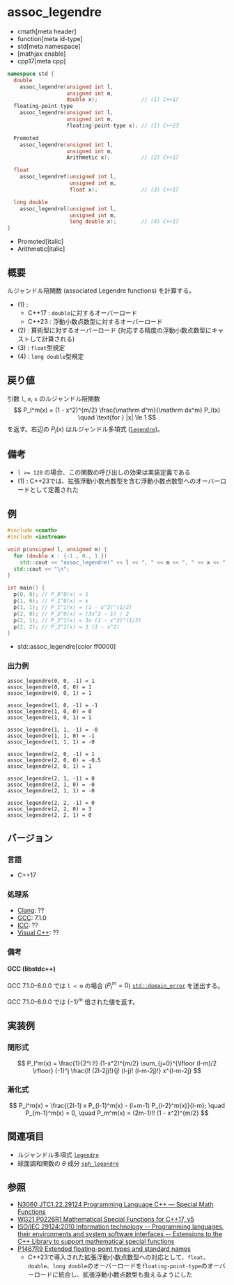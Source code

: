 # assoc_legendre
* cmath[meta header]
* function[meta id-type]
* std[meta namespace]
* [mathjax enable]
* cpp17[meta cpp]

```cpp
namespace std {
  double
    assoc_legendre(unsigned int l,
                   unsigned int m,
                   double x);              // (1) C++17
  floating-point-type
    assoc_legendre(unsigned int l,
                   unsigned int m,
                   floating-point-type x); // (1) C++23

  Promoted
    assoc_legendre(unsigned int l,
                   unsigned int m,
                   Arithmetic x);          // (2) C++17

  float
    assoc_legendref(unsigned int l,
                    unsigned int m,
                    float x);              // (3) C++17

  long double
    assoc_legendrel(unsigned int l,
                    unsigned int m,
                    long double x);        // (4) C++17
}
```
* Promoted[italic]
* Arithmetic[italic]

## 概要
ルジャンドル陪関数 (associated Legendre functions) を計算する。

- (1) :
    - C++17 : `double`に対するオーバーロード
    - C++23 : 浮動小数点数型に対するオーバーロード
- (2) : 算術型に対するオーバーロード (対応する精度の浮動小数点数型にキャストして計算される)
- (3) : `float`型規定
- (4) : `long double`型規定


## 戻り値
引数 `l`, `m`, `x` のルジャンドル陪関数
$$
P_l^m(x) = (1 - x^2)^{m/2} \frac{\mathrm d^m}{\mathrm dx^m} P_l(x)
\quad \text{for } |x| \le 1
$$
を返す。右辺の $P_l(x)$ はルジャンドル多項式 ([`legendre`](legendre.md))。


## 備考
- `l >= 128` の場合、この関数の呼び出しの効果は実装定義である
- (1) : C++23では、拡張浮動小数点数型を含む浮動小数点数型へのオーバーロードとして定義された


## 例
```cpp example
#include <cmath>
#include <iostream>

void p(unsigned l, unsigned m) {
  for (double x : {-1., 0., 1.})
    std::cout << "assoc_legendre(" << l << ", " << m << ", " << x << ") = " << std::assoc_legendre(l, m, x) << "\n";
  std::cout << "\n";
}

int main() {
  p(0, 0); // P_0^0(x) = 1
  p(1, 0); // P_1^0(x) = x
  p(1, 1); // P_1^1(x) = (1 - x^2)^(1/2)
  p(2, 0); // P_2^0(x) = (3x^2 - 1) / 2
  p(2, 1); // P_2^1(x) = 3x (1 - x^2)^(1/2)
  p(2, 2); // P_2^2(x) = 3 (1 - x^2)
}
```
* std::assoc_legendre[color ff0000]

### 出力例
```
assoc_legendre(0, 0, -1) = 1
assoc_legendre(0, 0, 0) = 1
assoc_legendre(0, 0, 1) = 1

assoc_legendre(1, 0, -1) = -1
assoc_legendre(1, 0, 0) = 0
assoc_legendre(1, 0, 1) = 1

assoc_legendre(1, 1, -1) = -0
assoc_legendre(1, 1, 0) = -1
assoc_legendre(1, 1, 1) = -0

assoc_legendre(2, 0, -1) = 1
assoc_legendre(2, 0, 0) = -0.5
assoc_legendre(2, 0, 1) = 1

assoc_legendre(2, 1, -1) = 0
assoc_legendre(2, 1, 0) = -0
assoc_legendre(2, 1, 1) = -0

assoc_legendre(2, 2, -1) = 0
assoc_legendre(2, 2, 0) = 3
assoc_legendre(2, 2, 1) = 0

```


## バージョン
### 言語
- C++17

### 処理系
- [Clang](/implementation.md#clang): ??
- [GCC](/implementation.md#gcc): 7.1.0
- [ICC](/implementation.md#icc): ??
- [Visual C++](/implementation.md#visual_cpp): ??

### 備考
#### GCC (libstdc++)
GCC 7.1.0–8.0.0 では `l < m` の場合 ($P_l^m = 0$) [`std::domain_error`](/reference/stdexcept.md) を送出する。

GCC 7.1.0–8.0.0 では $(-1)^m$ 倍された値を返す。


## 実装例
### 閉形式
$$
P_l^m(x) = \frac{1}{2^l l!} (1-x^2)^{m/2}
\sum_{j=0}^{\lfloor (l-m)/2 \rfloor} (-1)^j \frac{l! (2l-2j)!}{j! (l-j)! (l-m-2j)!} x^{l-m-2j}
$$

### 漸化式
$$
P_l^m(x) = \frac{(2l-1) x P_{l-1}^m(x) - (l+m-1) P_{l-2}^m(x)}{l-m};
\quad P_{m-1}^m(x) = 0, \quad P_m^m(x) = (2m-1)!! (1 - x^2)^{m/2}
$$


## 関連項目
- ルジャンドル多項式 [`legendre`](legendre.md)
- 球面調和関数の *θ* 成分 [`sph_legendre`](sph_legendre.md)


## 参照
- [N3060 JTC1.22.29124 Programming Language C++ — Special Math Functions](http://www.open-std.org/jtc1/sc22/wg21/docs/papers/2010/n3060.pdf)
- [WG21 P0226R1 Mathematical Special Functions for C++17, v5](https://isocpp.org/files/papers/P0226R1.pdf)
- [ISO/IEC 29124:2010 Information technology -- Programming languages, their environments and system software interfaces -- Extensions to the C++ Library to support mathematical special functions](https://www.iso.org/standard/50511.html)
- [P1467R9 Extended floating-point types and standard names](https://www.open-std.org/jtc1/sc22/wg21/docs/papers/2022/p1467r9.html)
    - C++23で導入された拡張浮動小数点数型への対応として、`float`、`double`、`long double`のオーバーロードを`floating-point-type`のオーバーロードに統合し、拡張浮動小数点数型も扱えるようにした


